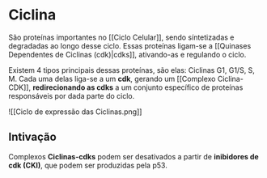 # Ciclina
São proteínas importantes no [[Ciclo Celular]], sendo síntetizadas e degradadas ao longo desse ciclo. Essas proteínas ligam-se a [[Quinases Dependentes de Ciclinas (cdk)|cdks]], ativando-as e regulando o ciclo.

Existem 4 tipos principais dessas proteínas, são elas: Ciclinas G1, G1/S, S, M. Cada uma delas liga-se a um **cdk**, gerando um [[Complexo Ciclina-CDK]], **redirecionando as cdks** a um conjunto específico de proteínas responsáveis por dada parte do ciclo.

![[Ciclo de expressão das Ciclinas.png]]

## Intivação
Complexos **Ciclinas-cdks** podem ser desativados a partir de **inibidores de cdk (CKI)**, que podem ser produzidas pela p53.